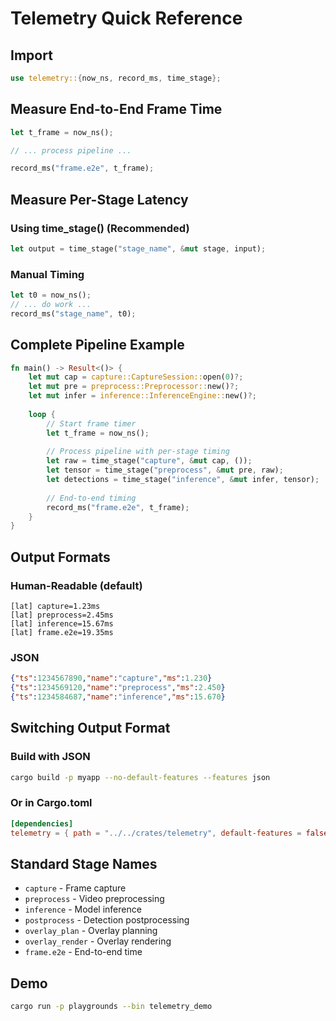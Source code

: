# Telemetry Quick Reference

## Import
```rust
use telemetry::{now_ns, record_ms, time_stage};
```

## Measure End-to-End Frame Time
```rust
let t_frame = now_ns();

// ... process pipeline ...

record_ms("frame.e2e", t_frame);
```

## Measure Per-Stage Latency

### Using time_stage() (Recommended)
```rust
let output = time_stage("stage_name", &mut stage, input);
```

### Manual Timing
```rust
let t0 = now_ns();
// ... do work ...
record_ms("stage_name", t0);
```

## Complete Pipeline Example
```rust
fn main() -> Result<()> {
    let mut cap = capture::CaptureSession::open(0)?;
    let mut pre = preprocess::Preprocessor::new()?;
    let mut infer = inference::InferenceEngine::new()?;
    
    loop {
        // Start frame timer
        let t_frame = now_ns();
        
        // Process pipeline with per-stage timing
        let raw = time_stage("capture", &mut cap, ());
        let tensor = time_stage("preprocess", &mut pre, raw);
        let detections = time_stage("inference", &mut infer, tensor);
        
        // End-to-end timing
        record_ms("frame.e2e", t_frame);
    }
}
```

## Output Formats

### Human-Readable (default)
```
[lat] capture=1.23ms
[lat] preprocess=2.45ms
[lat] inference=15.67ms
[lat] frame.e2e=19.35ms
```

### JSON
```json
{"ts":1234567890,"name":"capture","ms":1.230}
{"ts":1234569120,"name":"preprocess","ms":2.450}
{"ts":1234584687,"name":"inference","ms":15.670}
```

## Switching Output Format

### Build with JSON
```bash
cargo build -p myapp --no-default-features --features json
```

### Or in Cargo.toml
```toml
[dependencies]
telemetry = { path = "../../crates/telemetry", default-features = false, features = ["json"] }
```

## Standard Stage Names
- `capture` - Frame capture
- `preprocess` - Video preprocessing
- `inference` - Model inference
- `postprocess` - Detection postprocessing
- `overlay_plan` - Overlay planning
- `overlay_render` - Overlay rendering
- `frame.e2e` - End-to-end time

## Demo
```bash
cargo run -p playgrounds --bin telemetry_demo
```
